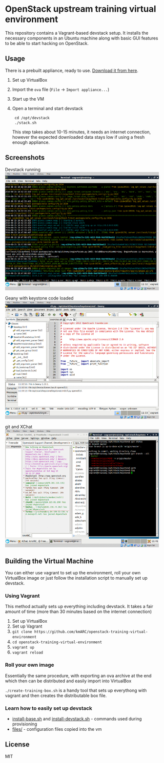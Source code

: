 OpenStack upstream training virtual environment
===============================================

This repository contains a Vagrant-based devstack setup. It installs the
necessary components in an Ubuntu machine along with basic GUI features to be
able to start hacking on OpenStack.

Usage
-----

There is a prebuilt appliance, ready to use. [Download it from here](
https://s3.eu-central-1.amazonaws.com/openstack-training/devstack-vm.ova).

1. Set up VirtualBox
2. Import the `ova` file (`File` -> `Import appliance...`)
3. Start up the VM
4. Open a terminal and start devstack

        cd /opt/devstack
        ./stack.sh

    This step takes about 10-15 minutes, it needs an internet connection,
    however the expected downloaded data stays low if using  a fresh enough
    appliance.


Screenshots
-----------

Devstack running
![Devstack running](docs/01.png "Devstack running")

Geany with keystone code loaded
![Geany with keystone code loaded](docs/02.png "Geany with keystone code loaded")

git and XChat
![git and XChat](docs/03.png "git and XChat")


Building the Virtual Machine
----------------------------

You can either use vagrant to set up the environment, roll your own VirtualBox
image or just follow the installation script to manually set up devstack.

### Using Vagrant

This method actually sets up everything including devstack. It takes a fair
amount of time (more than 30 minutes based on the internet connection)

1. Set up VirtualBox
2. Set up Vagrant
3. `git clone https://github.com/kmARC/openstack-training-virtual-environment`
4. `cd openstack-training-virtual-environment`
5. `vagrant up`
6. `vagrant reload`

### Roll your own image

Essentially the same procedure, with exporting an ova archive at the end which
then can be distributed and easily import into VirtualBox

`./create-training-box.sh` is a handy tool that sets up everythong with vagrant
and then creates the distributable box file.

### Learn how to easily set up devstack

* [install-base.sh](install-base.sh) and 
  [install-devstack.sh](install-devstack.sh) - commands used during provisioning
* [files/](files/) - configuration files copied into the vm

License
-------
MIT



